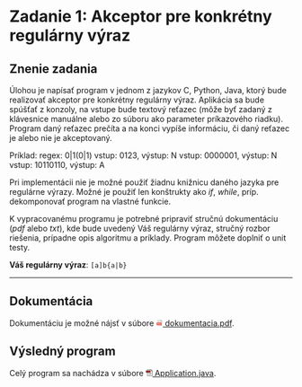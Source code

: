 # Zadanie 1: Akceptor pre konkrétny regulárny výraz

## Znenie zadania

Úlohou je napísať program v jednom z jazykov C, Python, Java, ktorý bude realizovať akceptor pre konkrétny regulárny výraz. Aplikácia sa bude spúšťať z konzoly, na vstupe bude textový reťazec (môže byť zadaný z klávesnice manuálne alebo zo súboru ako parameter príkazového riadku).
Program daný reťazec prečíta a na konci vypíše informáciu, či daný reťazec je alebo nie je akceptovaný.

Príklad: regex: 0|1(0|1)
    vstup: 0123, výstup: N
    vstup: 0000001, výstup: N
    vstup: 10110110, výstup: A

Pri implementácii nie je možné použiť žiadnu knižnicu daného jazyka pre regulárne výrazy. Možné je použiť len konštrukty ako *if*, *while*, príp. dekomponovať program na vlastné funkcie.

K vypracovanému programu je potrebné pripraviť stručnú dokumentáciu (*pdf* alebo *txt*), kde bude uvedený Váš regulárny výraz, stručný rozbor riešenia, prípadne opis algoritmu a príklady. Program môžete doplniť o unit testy.

**Váš regulárny výraz**: `[a]b{a|b}`

----

## Dokumentácia

Dokumentáciu je možné nájsť v súbore [<img src="/assets/pdf-icon.png" width=12> dokumentacia.pdf](dokumentacia.pdf).

## Výsledný program

Celý program sa nachádza v súbore [<img src="/assets/java-icon.png" width=12> Application.java](aplikacia/src/main/java/sk/umb/fpv/fja/zadanie_1/Application.java).


<!-- Reference: https://www.flaticon.com/free-icons/java -->
<!-- Reference: https://www.flaticon.com/free-icons/pdf -->